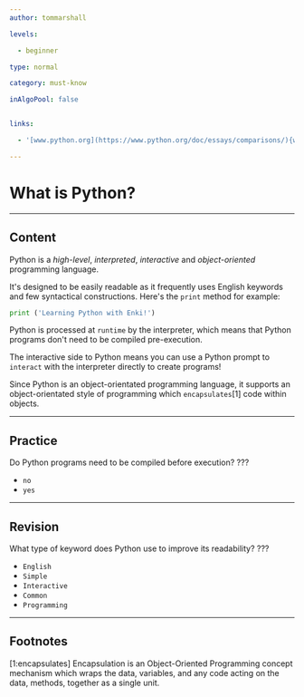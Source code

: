 ```yaml
---
author: tommarshall

levels:

  - beginner

type: normal

category: must-know

inAlgoPool: false


links:

  - '[www.python.org](https://www.python.org/doc/essays/comparisons/){website}'

---
```


# What is Python?

---
## Content

Python is a *high-level*, *interpreted*, *interactive* and *object-oriented* programming language.

It's designed to be easily readable as it frequently uses English keywords and few syntactical constructions. Here's the `print` method for example:

```python
print ('Learning Python with Enki!')
```

Python is processed at `runtime` by the interpreter, which means that Python programs don't need to be compiled pre-execution.

The interactive side to Python means you can use a Python prompt to `interact` with the interpreter directly to create programs!

Since Python is an object-orientated programming language, it supports an object-orientated style of programming which `encapsulates`[1] code within objects.

---
## Practice

Do Python programs need to be compiled before execution? ???

* `no`
* `yes`

---
## Revision

What type of keyword does Python use to improve its readability? ???

* `English`
* `Simple`
* `Interactive`
* `Common`
* `Programming`

---
## Footnotes
[1:encapsulates]
Encapsulation is an Object-Oriented Programming concept mechanism which wraps the data, variables, and any code acting on the data, methods, together as a single unit.
